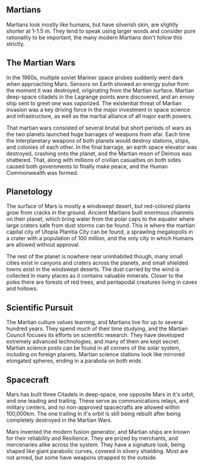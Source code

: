 ## Martians
Martians look mostly like humans, but have silverish skin, are slightly shorter at 1-1.5 m. They tend to speak using larger words and consider pure rationality to be important, the many modern Martians don't follow this strictly.
## The Martian Wars
In the 1960s, multiple soviet Mariner space probes suddenly went dark when approaching Mars. Sensors on Earth showed an energy pulse from the moment it was destroyed, originating from the Martian surface. Martian deep-space citadels in the Lagrange points were discovered, and an envoy ship sent to greet one was vaporized. The existential threat of Martian invasion was a key driving force in the major investment in space science and infrastructure, as well as the martial alliance of all major earth powers.

That martian wars consisted of several brutal but short periods of wars as the two planets launched huge barrages of weapons from afar. Each time the interplanetary weapons of both planets would destroy stations, ships, and colonies of each other. In the final barrage, an earth space elevator was destroyed, crashing onto the planet, and the Martian moon of Deimos was shattered. That, along with millions of civilian casualties on both sides caused both governments to finally make peace, and the Human Commonwealth was formed.
## Planetology
The surface of Mars is mostly a windswept desert, but red-colored plants grow from cracks in the ground. Ancient Martians built enormous channels on their planet, which bring water from the polar caps to the equator where large craters safe from dust storms can be found. This is where the martian capital city of Utopia Planitia City can be found, a sprawling megalopolis in a crater with a population of 100 million, and the only city in which Humans are allowed without approval.

The rest of the planet is nowhere near uninhabited though, many small cities exist in canyons and craters across the planets, and small shielded towns exist in the windswept deserts. The dust carried by the wind is collected in many places as it contains valuable minerals. Closer to the poles there are forests of red trees, and pentapodal creatures living in caves and hollows. 
## Scientific Pursuit
The Martian culture values learning, and Martians live for up to several hundred years. They spend much of their time studying, and the Martian Council focuses its efforts on scientific research. They have developed extremely advanced technologies, and many of them are kept secret. Martian science posts can be found in all corners of the solar system, including on foreign planets. Martian science stations look like mirrored elongated spheres, ending in a parabola on both ends
## Spacecraft
Mars has built three Citadels in deep-space, one opposite Mars in it's orbit, and one leading and trailing. These serve as communications relays, and military centers, and no non-approved spacecrafts are allowed within 100,000km. The one trailing in it's orbit is still being rebuilt after being completely destroyed in the Martian Wars.

Mars invented the modern fusion generator, and Martian ships are known for their reliability and Resilience. They are prized by merchants, and mercenaries alike across the system. They have a signature look, being shaped like giant parabolic curves, covered in silvery shielding. Most are not armed, but some have weapons strapped to the outside.